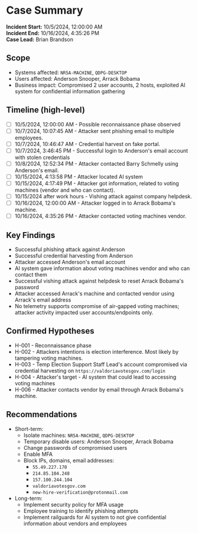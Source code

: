 # Case Summary

**Incident Start:** 10/5/2024, 12:00:00 AM  
**Incident End:** 10/16/2024, 4:35:26 PM  
**Case Lead:** Brian Brandson  

## Scope
- Systems affected: `NR5A-MACHINE`, `QDPG-DESKTOP`
- Users affected: Anderson Snooper, Arrack Bobama
- Business impact: Compromised 2 user accounts, 2 hosts, exploited AI system for confidential information gathering

## Timeline (high-level)
- [ ] 10/5/2024, 12:00:00 AM - Possible reconnaissance phase observed
- [ ] 10/7/2024, 10:07:45 AM - Attacker sent phishing email to multiple employees.
- [ ] 10/7/2024, 10:46:47 AM - Credential harvest on fake portal.
- [ ] 10/7/2024, 3:46:45 PM - Successful login to Anderson's email account with stolen credentials
- [ ] 10/8/2024, 12:52:34 PM - Attacker contacted Barry Schmelly using Anderson's email. 
- [ ] 10/15/2024, 4:13:58 PM - Attacker located AI system 
- [ ] 10/15/2024, 4:17:49 PM - Attacker got information, related to voting machines (vendor and who can contact).
- [ ] 10/15/2024 after work hours - Vishing attack against company helpdesk. 
- [ ] 10/16/2024, 12:00:00 AM - Attacker logged in to Arrack Bobama's machine. 
- [ ] 10/16/2024, 4:35:26 PM - Attacker contacted voting machines vendor. 

## Key Findings
- Successful phishing attack against Anderson
- Successful credential harvesting from Anderson
- Attacker accessed Anderson's email account
- AI system gave information about voting machines vendor and who can contact them
- Successful vishing attack against helpdesk to reset Arrack Bobama's password
- Attacker accessed Arrack's machine and contacted vendor using Arrack's email address
- No telemetry supports compromise of air-gapped voting machines; attacker activity impacted user accounts/endpoints only.

## Confirmed Hypotheses
- H-001 - Reconnaissance phase
- H-002 - Attackers intentions is election interference. Most likely by tampering voting machines.
- H-003 - Temp Election Support Staff Lead's account compromised via credential harvesting on `https://valdoriavotesgov.com/login`
- H-004 - Attacker's target - AI system that could lead to accessing voting machines
- H-006 - Attacker contacts vendor by email through Arrack Bobama's machine. 

## Recommendations
- Short-term: 
	- Isolate machines: `NR5A-MACHINE`, `QDPG-DESKTOP`
	- Temporary disable users: Anderson Snooper, Arrack Bobama
	- Change passwords of compromised users
	- Enable MFA
	- Block IPs, domains, email addresses:
		- `55.49.227.170`
		- `214.85.104.248`
		- `157.100.244.104`
		- `valdoriavotesgov.com`
		- `new-hire-verification@protonmail.com`
- Long-term:
	- Implement security policy for MFA usage
	- Employee training to identify phishing attempts
	- Implement railguards for AI system to not give confidential information about vendors and employees